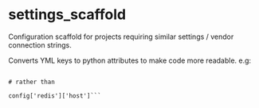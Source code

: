 # settings_scaffold

Configuration scaffold for projects requiring similar settings / vendor connection strings. 

Converts YML keys to python attributes to make code more readable. e.g:

```config.redis.host

# rather than

config['redis']['host']```
